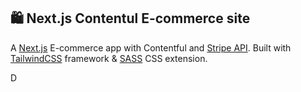 ## 🛍 Next.js Contentul E-commerce site

A [Next.js](https://nextjs.org/) E-commerce app with Contentful and [Stripe API](https://stripe.com/). Built with [TailwindCSS](https://tailwindcss.com/) framework & [SASS](https://sass-lang.com/) CSS extension.

D